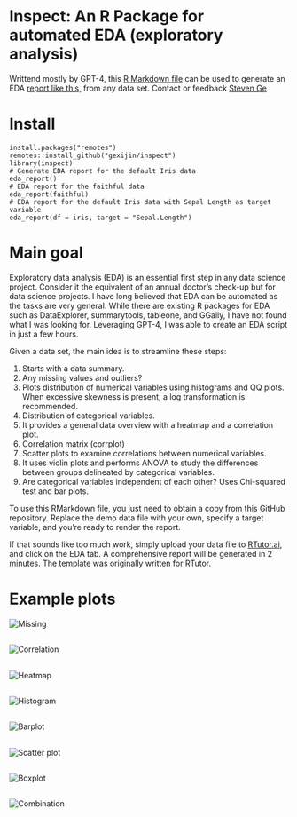 
# Inspect: An R Package for automated EDA (exploratory analysis)
Writtend mostly by GPT-4, this [R Markdown file](https://github.com/gexijin/gEDA/blob/main/eda.Rmd) can be used to generate an EDA [report like this,](https://rpubs.com/ge600/eda)  from any data set.  Contact or feedback [Steven Ge](https://www.linkedin.com/in/steven-ge-ab016947/)

# Install 
```
install.packages("remotes")
remotes::install_github("gexijin/inspect")
library(inspect)
# Generate EDA report for the default Iris data
eda_report()
# EDA report for the faithful data
eda_report(faithful)
# EDA report for the default Iris data with Sepal Length as target variable
eda_report(df = iris, target = "Sepal.Length")
```
#  Main goal
Exploratory data analysis (EDA) is an essential first step in any data science project. Consider it the equivalent of an annual doctor’s check-up but for data science projects. I have long believed that EDA can be automated as the tasks are very general. While there are existing R packages for EDA such as DataExplorer, summarytools, tableone, and GGally, I have not found what I was looking for. Leveraging GPT-4, I was able to create an EDA script in just a few hours.

Given a data set, the main idea is to streamline these steps:
1.  Starts with a data summary.
2.  Any missing values and outliers?
3.  Plots distribution of numerical variables using histograms and QQ plots. When excessive skewness is present, a log transformation is recommended.
4.  Distribution of categorical variables.
5.  It provides a general data overview with a heatmap and a correlation plot.
6.  Correlation matrix (corrplot)
7.  Scatter plots to examine correlations between numerical variables.
8.  It uses violin plots and performs ANOVA to study the differences between groups delineated by categorical variables.
9.  Are categorical variables independent of each other? Uses Chi-squared test and bar plots.

To use this RMarkdown file, you just need to obtain a copy from this GitHub repository. Replace the demo data file with your own, specify a target variable, and you’re ready to render the report.

If that sounds like too much work, simply upload your data file to [RTutor.ai](https://RTutor.ai), and click on the EDA tab. A comprehensive report will be generated in 2 minutes. The template was originally written for RTutor.

# Example plots

![Missing](https://github.com/gexijin/gEDA/assets/18232433/3b4d49cc-a9db-49ff-9790-2e6c5f6f5f4d)

##
![Correlation](https://github.com/gexijin/gEDA/assets/18232433/1c925e74-2b8d-41fd-9542-015e396c2f3c)

##

![Heatmap](https://github.com/gexijin/gEDA/assets/18232433/d16b5db4-4e32-4872-b7ac-df727a1b6a67)

##


![Histogram](https://github.com/gexijin/gEDA/assets/18232433/e67f51c7-be2e-403d-b56f-6130791650d3)

##


![Barplot](https://github.com/gexijin/gEDA/assets/18232433/5cef4db8-fc23-49e9-b6aa-0b822ecdc2b5)

##



![Scatter plot](https://github.com/gexijin/gEDA/assets/18232433/7ff6f681-7f91-4030-aefa-6bc7990e999b)

##


![Boxplot](https://github.com/gexijin/gEDA/assets/18232433/0f71123a-cce5-4a6a-9d98-217063951c24)

##


![Combination](https://github.com/gexijin/gEDA/assets/18232433/a57e1be7-7187-4b9c-9e10-2d884170d2f9)




